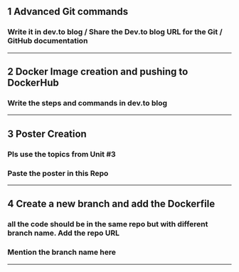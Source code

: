 ## 1 Advanced Git commands

### Write it in dev.to blog / Share the Dev.to blog URL for the Git / GitHub documentation

---

## 2 Docker Image creation and pushing to DockerHub

### Write the steps and commands in dev.to blog

---

## 3 Poster Creation

### Pls use the topics from Unit #3

### Paste the poster in this Repo

---

## 4 Create a new branch and add the Dockerfile

### all the code should be in the same repo but with different branch name. Add the repo URL

### Mention the branch name here

---
